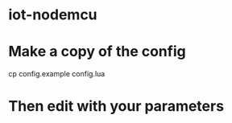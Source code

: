 # iot-nodemcu

# Make a copy of the config
cp config.example config.lua
# Then edit with your parameters
